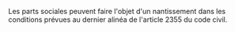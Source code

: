 Les parts sociales peuvent faire l'objet d'un nantissement dans les conditions prévues au dernier alinéa de l'article 2355 du code civil.
